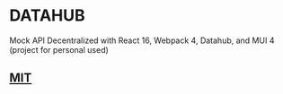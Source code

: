 # DATAHUB

Mock API Decentralized with React 16, Webpack 4, Datahub, and MUI 4 (project for personal used)

## [MIT](https://github.com/barayuda/datahub/blob/master/LICENSE)
